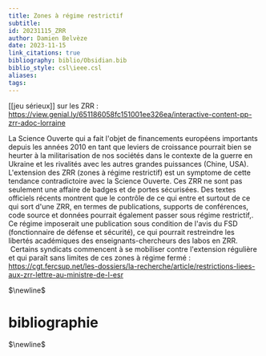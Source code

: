 ```yaml
---
title: Zones à régime restrictif
subtitle: 
id: 20231115_ZRR
author: Damien Belvèze
date: 2023-11-15
link_citations: true
bibliography: biblio/Obsidian.bib
biblio_style: csl\ieee.csl
aliases: 
tags:
---
```

[[jeu sérieux]] sur les ZRR : https://view.genial.ly/651186058fc151001ee326ea/interactive-content-pp-zrr-adoc-lorraine

La Science Ouverte qui a fait l'objet de financements européens importants depuis les années 2010 en tant que leviers de croissance pourrait bien se heurter à la militarisation de nos sociétés dans le contexte de la guerre en Ukraine et les rivalités avec les autres grandes puissances (Chine, USA). L'extension des ZRR (zones à régime restrictif) est un symptome de cette tendance contradictoire avec la Science Ouverte. Ces ZRR ne sont pas seulement une affaire de badges et de portes sécurisées. Des textes officiels récents montrent que le contrôle de ce qui entre et surtout de ce qui sort d'une ZRR, en termes de publications, supports de conférences, code source et données pourrait également passer sous régime restrictif,. Ce régime imposerait une publication sous condition de l'avis du FSD (fonctionnaire de défense et sécurité), ce qui pourrait restreindre les libertés académiques des enseignants-chercheurs des labos en ZRR.  Certains syndicats commencent à se mobiliser contre l'extension régulière et qui paraît sans limites de ces zones à régime fermé : https://cgt.fercsup.net/les-dossiers/la-recherche/article/restrictions-liees-aux-zrr-lettre-au-ministre-de-l-esr


$\newline$
# bibliographie
$\newline$






